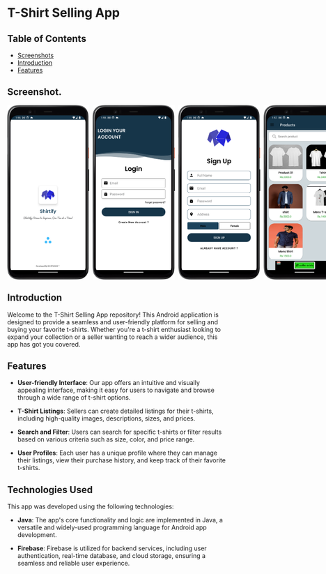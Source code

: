 # T-Shirt Selling App

## Table of Contents
- [Screenshots](#Screenshots)
- [Introduction](#introduction)
- [Features](#features)


## Screenshot.

<div class="image-container" style=" display: flex; justify-content: space-between;">
        <img src="ss/ss1.png" alt="Image 1" height="400px"  class="image">&nbsp;&nbsp;
        <img src="ss/ss2.png" alt="Image 2" height="400px" class="image">&nbsp;&nbsp;
        <img src="ss/ss3.png" alt="Image 3" height="400px" class="image">&nbsp;&nbsp;
        <img src="ss/ss4.png" alt="Image 4" height="400px" class="image">&nbsp;&nbsp;
        <img src="ss/ss5.png" alt="Image 5" height="400px" class="image">&nbsp;&nbsp;
        <img src="ss/ss6.png" alt="Image 6" height="400px" class="image">&nbsp;&nbsp;
    </div>
  

## Introduction

Welcome to the T-Shirt Selling App repository! This Android application is designed to provide a seamless and user-friendly platform for selling and buying your favorite t-shirts. Whether you're a t-shirt enthusiast looking to expand your collection or a seller wanting to reach a wider audience, this app has got you covered.

## Features

- **User-friendly Interface**: Our app offers an intuitive and visually appealing interface, making it easy for users to navigate and browse through a wide range of t-shirt options.

- **T-Shirt Listings**: Sellers can create detailed listings for their t-shirts, including high-quality images, descriptions, sizes, and prices.

- **Search and Filter**: Users can search for specific t-shirts or filter results based on various criteria such as size, color, and price range.

- **User Profiles**: Each user has a unique profile where they can manage their listings, view their purchase history, and keep track of their favorite t-shirts.


## Technologies Used

This app was developed using the following technologies:

- **Java**: The app's core functionality and logic are implemented in Java, a versatile and widely-used programming language for Android app development.

- **Firebase**: Firebase is utilized for backend services, including user authentication, real-time database, and cloud storage, ensuring a seamless and reliable user experience.


